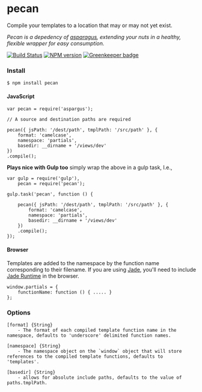 pecan
=====

Compile your templates to a location that may or may not yet exist.

*Pecan is a depedency of [asparagus](http://joechapman.github.io/asparagus/), extending your nuts in a healthy, flexible wrapper for easy consumption.*

[![Build Status](https://travis-ci.org/JoeChapman/pecan.svg?branch=master)](https://travis-ci.org/JoeChapman/pecan)
[![NPM version](https://badge.fury.io/js/pecan.svg)](http://badge.fury.io/js/pecan) [![Greenkeeper badge](https://badges.greenkeeper.io/JoeChapman/pecan.svg)](https://greenkeeper.io/)

### Install

```
$ npm install pecan
```

#### JavaScript
```
var pecan = require('aspargus');

// A source and destination paths are required

pecan({ jsPath: '/dest/path', tmplPath: '/src/path' }, {
    format: 'camelcase',
    namespace: 'partials',
    basedir: __dirname + '/views/dev'
})
.compile();
```

**Plays nice with Gulp too** simply wrap the above in a gulp task, I.e.,

```
var gulp = require('gulp'),
    pecan = require('pecan');

gulp.task('pecan', function () {

    pecan({ jsPath: '/dest/path', tmplPath: '/src/path' }, {
        format: 'camelcase',
        namespace: 'partials',
        basedir: __dirname + '/views/dev'
    })
    .compile();
});
```

#### Browser
Templates are added to the namespace by the function name corresponding to their filename.
If you are using [Jade](http://jade-lang.com/), you'll need to include [Jade Runtime](https://raw.githubusercontent.com/visionmedia/jade/master/runtime.js) in the browser.
```
window.partials = {
    functionName: function () { ..... }
};
```

### Options
```
[format] {String}
    - The format of each compiled template function name in the namespace, defaults to 'underscore' delimited function names.

[namespace] {String}
    - The namespace object on the `window` object that will store references to the compiled template functions, defaults to 'templates'.

[basedir] {String}
    - allows for absolute include paths, defaults to the value of paths.tmplPath.

```
